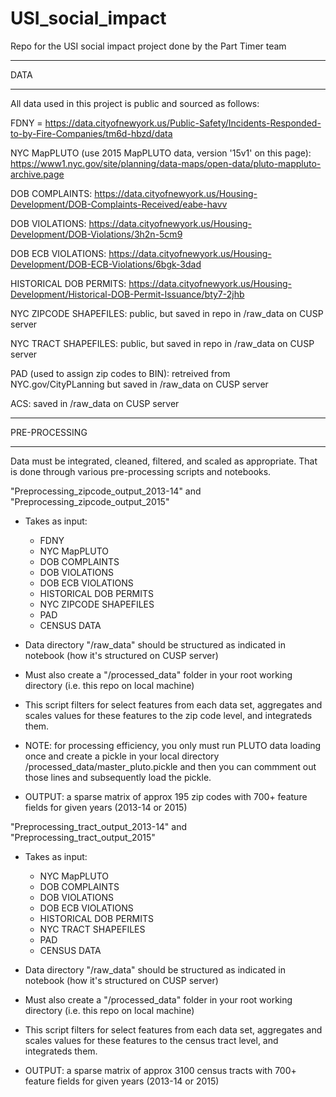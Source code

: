 # USI_social_impact
Repo for the USI social impact project done by the Part Timer team

******
DATA
******

All data used in this project is public and sourced as follows:

FDNY = https://data.cityofnewyork.us/Public-Safety/Incidents-Responded-to-by-Fire-Companies/tm6d-hbzd/data

NYC MapPLUTO (use 2015 MapPLUTO data, version '15v1' on this page): https://www1.nyc.gov/site/planning/data-maps/open-data/pluto-mappluto-archive.page

DOB COMPLAINTS: https://data.cityofnewyork.us/Housing-Development/DOB-Complaints-Received/eabe-havv

DOB VIOLATIONS: https://data.cityofnewyork.us/Housing-Development/DOB-Violations/3h2n-5cm9

DOB ECB VIOLATIONS: https://data.cityofnewyork.us/Housing-Development/DOB-ECB-Violations/6bgk-3dad

HISTORICAL DOB PERMITS: https://data.cityofnewyork.us/Housing-Development/Historical-DOB-Permit-Issuance/bty7-2jhb

NYC ZIPCODE SHAPEFILES: public, but saved in repo in /raw_data on CUSP server

NYC TRACT SHAPEFILES: public, but saved in repo in /raw_data on CUSP server

PAD (used to assign zip codes to BIN): retreived from NYC.gov/CityPLanning but saved in /raw_data on CUSP server

ACS: saved in /raw_data on CUSP server

**************
PRE-PROCESSING
**************
Data must be integrated, cleaned, filtered, and scaled as appropriate. That is done through various pre-processing scripts and notebooks.

"Preprocessing_zipcode_output_2013-14" and "Preprocessing_zipcode_output_2015"
- Takes as input:
    - FDNY
    - NYC MapPLUTO
    - DOB COMPLAINTS
    - DOB VIOLATIONS
    - DOB ECB VIOLATIONS
    - HISTORICAL DOB PERMITS
    - NYC ZIPCODE SHAPEFILES
    - PAD
    - CENSUS DATA
    
- Data directory "/raw_data" should be structured as indicated in notebook (how it's structured on CUSP server)

- Must also create a "/processed_data" folder in your root working directory (i.e. this repo on local machine)

- This script filters for select features from each data set, aggregates and scales values for these features to the zip code level, and integrateds them.

- NOTE: for processing efficiency, you only must run PLUTO data loading once and create a pickle in your local directory /processed_data/master_pluto.pickle  and then you can commment out those lines and subsequently load the pickle.

- OUTPUT: a sparse matrix of approx 195 zip codes with 700+ feature fields for given years (2013-14  or 2015)

"Preprocessing_tract_output_2013-14" and "Preprocessing_tract_output_2015"
- Takes as input:
    - NYC MapPLUTO
    - DOB COMPLAINTS
    - DOB VIOLATIONS
    - DOB ECB VIOLATIONS
    - HISTORICAL DOB PERMITS
    - NYC TRACT SHAPEFILES
    - PAD
    - CENSUS DATA
    
- Data directory "/raw_data" should be structured as indicated in notebook (how it's structured on CUSP server)

- Must also create a "/processed_data" folder in your root working directory (i.e. this repo on local machine)

- This script filters for select features from each data set, aggregates and scales values for these features to the census tract level, and integrateds them.

- OUTPUT: a sparse matrix of approx 3100 census tracts with 700+ feature fields for given years (2013-14  or 2015)
